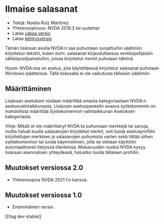 # Ilmaise salasanat #
* Tekijä: Noelia Ruiz Martínez
* Yhteensopivuus: NVDA 2019.3 tai uudempi
* Lataa [vakaa versio][1]
* Lataa [kehitysversio][2]

Tämän lisäosan avulla NVDA:n saa puhumaan suojattuihin säätimiin kirjoitetun
tekstin, kuten esim. salasanat kirjauduttaessa verkkopohjaisiin
sähköpostipalveluihin, joissa kirjoitetut merkit puhutaan tähtinä.

Huom: NVDA:ssa on asetus, jota käytettäessä kirjoitetut salasanat puhutaan
Windows-päätteissä. Tällä lisäosalla ei ole vaikutusta tällaisiin säätimiin.

## Määrittäminen

Lisäosan asetukset voidaan määrittää omasta kategoriastaan NVDA:n
asetusvalintaikkunasta. Lisäosan asetuspaneelin avaava syötekomento on
mahdollista määrittää  Syötekomennot-valintaikkunan Asetukset-kategoriasta.

Vihje: Mikäli et ole määrittänyt NVDA:ta puhumaan merkkejä tai sanoja, mutta
haluat kuulla salasanojen kirjoitetut merkit, voit luoda asetusprofiilin
kirjoitettujen merkkien ja salasanojen puhumista varten sekä liittää siihen
syötekomennon tai luoda käynnistimen, jolla se otetaan käyttöön
automaattisesti tietyissä tilanteissa. Mukavuuden vuoksi NVDA kysyy lisäosan
asennuksen yhteydessä, haluatko luoda tällaisen profiilin.

## Muutokset versiossa 2.0 ##
* Yhteensopiva NVDA 2021.1:n kanssa.

## Muutokset versiossa 1.0 ##
* Ensimmäinen versio.


[[!tag dev stable]]

[1]: http://addons.nvda-project.org/files/get.php?file=rp

[2]: http://addons.nvda-project.org/files/get.php?file=rp-dev
